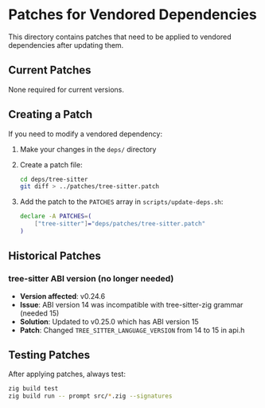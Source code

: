 # Patches for Vendored Dependencies

This directory contains patches that need to be applied to vendored dependencies after updating them.

## Current Patches

None required for current versions.

## Creating a Patch

If you need to modify a vendored dependency:

1. Make your changes in the `deps/` directory
2. Create a patch file:
   ```bash
   cd deps/tree-sitter
   git diff > ../patches/tree-sitter.patch
   ```

3. Add the patch to the `PATCHES` array in `scripts/update-deps.sh`:
   ```bash
   declare -A PATCHES=(
       ["tree-sitter"]="deps/patches/tree-sitter.patch"
   )
   ```

## Historical Patches

### tree-sitter ABI version (no longer needed)
- **Version affected**: v0.24.6
- **Issue**: ABI version 14 was incompatible with tree-sitter-zig grammar (needed 15)
- **Solution**: Updated to v0.25.0 which has ABI version 15
- **Patch**: Changed `TREE_SITTER_LANGUAGE_VERSION` from 14 to 15 in api.h

## Testing Patches

After applying patches, always test:
```bash
zig build test
zig build run -- prompt src/*.zig --signatures
```